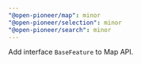 ```yaml
---
"@open-pioneer/map": minor
"@open-pioneer/selection": minor
"@open-pioneer/search": minor
---
```


Add interface `BaseFeature` to Map API.
